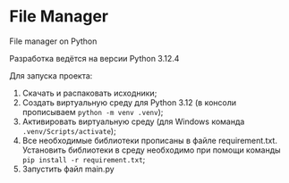 # File Manager
File manager on Python

Разработка ведётся на версии Python 3.12.4  

Для запуска проекта:  
1) Скачать и распаковать исходники;
2) Создать виртуальную среду для Python 3.12 (в консоли прописываем ```python -m venv .venv```);
3) Активировать виртуальную среду (для Windows команда ```.venv/Scripts/activate```);
4) Все необходимые библиотеки прописаны в файле requirement.txt. Установить библиотеки в среду необходимо
при помощи команды ```pip install -r requirement.txt```;
5) Запустить файл main.py
